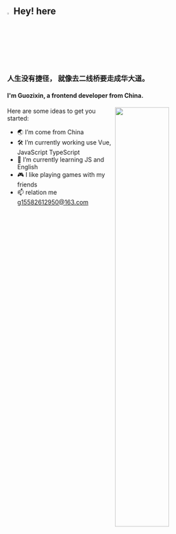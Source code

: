 ## <img src="https://media.giphy.com/media/hvRJCLFzcasrR4ia7z/giphy.gif" width="3%">Hey! here
### 人生没有捷径， 就像去二线桥要走成华大道。
#### I'm **Guozixin**, a frontend developer from China.
 [<img align="right" width="50%" src="https://github-readme-stats.vercel.app/api?username=guo-zi-xin&theme=buefy&show_icons=true">](https://metrics.lecoq.io/about/dongyuanwai)

Here are some ideas to get you started:

-   🌏 I’m come from China
-   🛠  I’m currently working use Vue, JavaScript TypeScript
-   🌱 I’m currently learning JS and English
-   🎮 I like playing games with my friends
-   📫 relation me g15582612950@163.com

